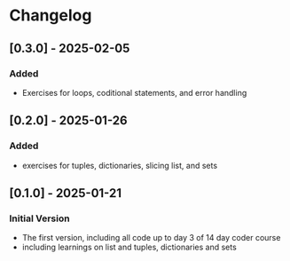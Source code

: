 # Changelog

## [0.3.0] - 2025-02-05
### Added
- Exercises for loops, coditional statements, and error handling

## [0.2.0] - 2025-01-26
###  Added
-  exercises for tuples, dictionaries, slicing list, and sets

## [0.1.0] - 2025-01-21
### Initial Version
- The first version, including all code up to day 3 of 14 day coder course
- including learnings on list and tuples, dictionaries and sets
